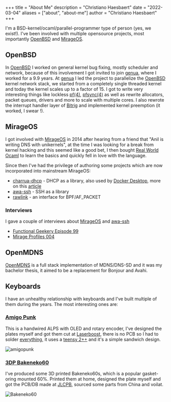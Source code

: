 +++
title = "About Me"
description = "Christiano Haesbaert"
date = "2022-03-04"
aliases = ["about", "about-me"]
author = "Christiano Haesbaert"
+++

I'm a BSD-kernel/ocaml/parallel-programmer type of person (yes, we
exist!). I've been involved with multiple opensource projects, most
importantly [OpenBSD](https://www.openbsd.org) and
[MirageOS](https://mirage.io).

## OpenBSD

In [OpenBSD](https://www.openbsd.org) I worked on general kernel bug
fixing, mostly scheduler and network, because of this involvement I
got invited to join [genua](https://genua.eu), where I worked for a
9.9 years. At [genua](https://genua.eu) I led the project to
parallelize the [OpenBSD](https://www.openbsd.org) kernel network
stack, we started from a completely single threaded kernel and today
the kernel scales up to a factor of 15. I got to write very
interesting things like lockless
[pf(4)](https://man.openbsd.org/pf.4),
[pfsync(4)](https://man.openbsd.org/pfsync.4) as well as rewrite
allocators, packet queues, drivers and more to scale with multiple
cores. I also rewrote the interrupt handler layer of
[Bitrig](https://www.bitrig.org) and implemented kernel preemption (it
worked, I swear !).

## MirageOS

I got involved with [MirageOS](https://mirage.io) in 2014 after
hearing from a friend that "Anil is writing DNS with unikernels", at
the time I was looking for a break from kernel hacking and this seemed
like a good bet, I then bought [Real World
Ocaml](https://dev.realworldocaml.org/) to learn the basics and
quickly fell in love with the language.

Since then I've had the privilege of authoring some projects which are
now incorporated into mainstream MirageOS:

* [charrua-dhcp](https://github.com/mirage/charrua) - DHCP as a
  library, also used by [Docker
  Desktop](https://https://www.docker.com/products/docker-desktop),
  more on this [article](https://mirage.io/blog/introducing-charrua-dhcp)
* [awa-ssh](https://github.com/mirage/awa-ssh) - SSH as a library
* [rawlink](https://github.com/haesbaert/rawlink) - an interface for BPF/AF_PACKET

### Interviews

I gave a couple of interviews about [MirageOS](https://mirage.io) and
[awa-ssh](https://github.com/mirage/awa-ssh)
* [Functional Geekery Episode 99](https://www.functionalgeekery.com/episode-99-christiano-haesbaert/)
* [Mirage Profiles 004](https://mirage.metaebene.me/2017/12/07/mp004-christiano-haesbaert/)

## OpenMDNS

[OpenMDNS](https://github.com/haesbaert/mdnsd) is a full stack
implementation of MDNS/DNS-SD and it was my bachelor thesis, it aimed
to be a replacement for Bonjour and Avahi.

## Keyboards

I have an unhealthy relationship with keyboards and I've built
multiple of them during the years. The most interesting ones are:

### [Amigo Punk](https://www.reddit.com/r/MechanicalKeyboards/comments/lz77tt/amigo_punk_a_handwired_alps_with_oled_and_encoder/)

This is a handwired ALPS with OLED and rotary encoder, I've designed
the plates myself and got them cut at
[Laserboost](https://www.laserboost.com), there is no PCB so I had to solder
[everything](https://imgur.com/a/9Z37fWz), it uses a [teensy
2++](https://www.pjrc.com/store/teensypp.html) and it's a simple
sandwich design.

![amigopunk](https://i.imgur.com/7uVsX1v.jpeg)


### [3DP Bakeneko60](https://github.com/kkatano/bakeneko-60)

I've produced some 3D printed Bakeneko60s, which is a popular
gasket-oring mounted 60%. Printed them at home, designed the plate
myself and got the PCB/DB made at [JLCPB](https://jlcpcb.com), sourced
some parts from China and voilat.

![Bakeneko60](/images/bakeneko60.jpg)
